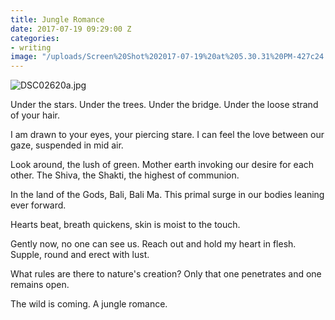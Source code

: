 ```yaml
---
title: Jungle Romance
date: 2017-07-19 09:29:00 Z
categories:
- writing
image: "/uploads/Screen%20Shot%202017-07-19%20at%205.30.31%20PM-427c24.png"
---
```


![DSC02620a.jpg](/uploads/DSC02620a.jpg)

Under the stars. Under the trees. Under the bridge. Under the loose strand of your hair.

I am drawn to your eyes, your piercing stare. I can feel the love between our gaze, suspended in mid air.

Look around, the lush of green. Mother earth invoking our desire for each other. The Shiva, the Shakti, the highest of communion.

In the land of the Gods, Bali, Bali Ma. This primal surge in our bodies leaning ever forward.

Hearts beat, breath quickens, skin is moist to the touch.

Gently now, no one can see us. Reach out and hold my heart in flesh. Supple, round and erect with lust.

What rules are there to nature's creation? Only that one penetrates and one remains open.

The wild is coming. A jungle romance.